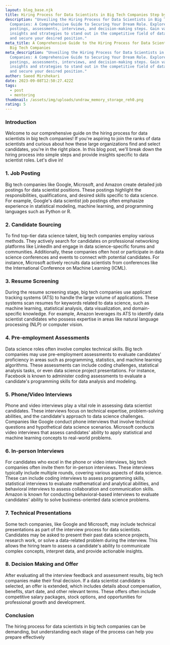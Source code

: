 ```yaml
---
layout: blog_base.njk
title: Hiring Process for Data Scientists in Big Tech Companies Step by Step
description: "Unveiling the Hiring Process for Data Scientists in Big Tech
  Companies: A Comprehensive Guide to Securing Your Dream Role. Explore job
  postings, assessments, interviews, and decision-making steps. Gain valuable
  insights and strategies to stand out in the competitive field of data science
  and secure your desired position."
meta_title: A Comprehensive Guide to the Hiring Process for Data Scientists in
  Big Tech Companies
meta_description: "Unveiling the Hiring Process for Data Scientists in Big Tech
  Companies: A Comprehensive Guide to Securing Your Dream Role. Explore job
  postings, assessments, interviews, and decision-making steps. Gain valuable
  insights and strategies to stand out in the competitive field of data science
  and secure your desired position."
author: Saeed Mirshekari
date: 2023-09-08T12:50:27.422Z
tags:
  - post
  - mentoring
thumbnail: /assets/img/uploads/undraw_memory_storage_reh0.png
rating: 5
---
```


<h3>Introduction</h3>
Welcome to our comprehensive guide on the hiring process for data scientists in big tech companies! If you're aspiring to join the ranks of data scientists and curious about how these large organizations find and select candidates, you're in the right place. In this blog post, we'll break down the hiring process into simple steps and provide insights specific to data scientist roles. Let's dive in!



<h3>1. Job Posting</h3>
Big tech companies like Google, Microsoft, and Amazon create detailed job postings for data scientist positions. These postings highlight the responsibilities, qualifications, and desired skills specific to data science. For example, Google's data scientist job postings often emphasize experience in statistical modeling, machine learning, and programming languages such as Python or R.



<h3>2. Candidate Sourcing</h3>
To find top-tier data science talent, big tech companies employ various methods. They actively search for candidates on professional networking platforms like LinkedIn and engage in data science-specific forums and communities. Additionally, these companies often host or participate in data science conferences and events to connect with potential candidates. For instance, Microsoft actively recruits data scientists from conferences like the International Conference on Machine Learning (ICML).


<h3>3. Resume Screening</h3>
During the resume screening stage, big tech companies use applicant tracking systems (ATS) to handle the large volume of applications. These systems scan resumes for keywords related to data science, such as machine learning, statistical analysis, data visualization, and domain-specific knowledge. For example, Amazon leverages its ATS to identify data scientist candidates who possess expertise in areas like natural language processing (NLP) or computer vision.


<h3>4. Pre-employment Assessments</h3>
Data science roles often involve complex technical skills. Big tech companies may use pre-employment assessments to evaluate candidates' proficiency in areas such as programming, statistics, and machine learning algorithms. These assessments can include coding challenges, statistical analysis tasks, or even data science project presentations. For instance, Facebook is known to administer coding assessments to evaluate a candidate's programming skills for data analysis and modeling.


<h3>5. Phone/Video Interviews</h3>
Phone and video interviews play a vital role in assessing data scientist candidates. These interviews focus on technical expertise, problem-solving abilities, and the candidate's approach to data science challenges. Companies like Google conduct phone interviews that involve technical questions and hypothetical data science scenarios. Microsoft conducts video interviews that assess candidates' ability to apply statistical and machine learning concepts to real-world problems.


<h3>6. In-person Interviews</h3>
For candidates who excel in the phone or video interviews, big tech companies often invite them for in-person interviews. These interviews typically include multiple rounds, covering various aspects of data science. These can include coding interviews to assess programming skills, statistical interviews to evaluate mathematical and analytical abilities, and behavioral interviews to assess collaboration and communication skills. Amazon is known for conducting behavioral-based interviews to evaluate candidates' ability to solve business-oriented data science problems.


<h3>7. Technical Presentations</h3>
Some tech companies, like Google and Microsoft, may include technical presentations as part of the interview process for data scientists. Candidates may be asked to present their past data science projects, research work, or solve a data-related problem during the interview. This allows the hiring team to assess a candidate's ability to communicate complex concepts, interpret data, and provide actionable insights.


<h3>8. Decision Making and Offer</h3>
After evaluating all the interview feedback and assessment results, big tech companies make their final decision. If a data scientist candidate is selected, an offer is extended, which includes details about compensation, benefits, start date, and other relevant terms. These offers often include competitive salary packages, stock options, and opportunities for professional growth and development.


<h3>Conclusion</h3>
The hiring process for data scientists in big tech companies can be demanding, but understanding each stage of the process can help you prepare effectively